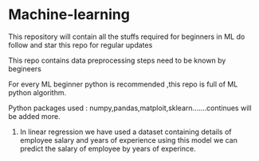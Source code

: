 # Machine-learning
This repository will contain all the stuffs required for beginners in ML do follow and star this repo for regular updates 

This repo contains data preprocessing steps need to be known by begineers


For every ML beginner python is recommended ,this repo is full of ML python algorithm.


Python packages used : numpy,pandas,matploit,sklearn.......continues will be added more.
1) In linear regression we have used a dataset containing details of employee salary and years of experience using this model we can predict the salary of employee by years of experince.
